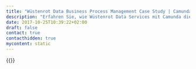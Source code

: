 ```yaml
---
title: "Wüstenrot Data Business Process Management Case Study | Camunda BPM"
description: "Erfahren Sie, wie Wüstenrot Data Services mit Camunda die Geschäftsprozessautomatisierung organisiert und die Effizienz im Unternehmen gesteigert hat. Camunda ist der Marktführer für Workflow-Automatisierung basierend auf Java und BPMN 2.0."
date: 2017-10-25T10:39:22+02:00
draft: false
contact: true
contacthidden: true
mycontent: static
---
```

{{<case-study-single
company="Wüstenrot DatenService GmbH"
companydescription="<p>Wüstenrot Datenservice GmbH ist der IT-Dienstleister der österreichischen Wüstenrot-Gruppe. Mit 1.600 Mitarbeitern und mehr als 5.500 freien Mitarbeitern ist Wüstenrot einer der größten Finanzdienstleister in Österreich und zählt mehr als 1,7 Millionen Kunden.</p>"
customerquote="<p><q>Camunda und speziell Camunda BPM als BPM-Plattform war für uns die optimale Lösung, da das nötige Software Know-how im Unternehmen vertreten war und somit nicht neu aufgebaut werden musste. Des Weiteren war das Gesamtpaket sehr attraktiv, da durch Camunda sowohl das BPMN-Wissen als auch die dazu benötigte Software vom gleichen Anbieter kommen. Dies ermöglichte einen optimalen Start mit BPMN 2.0 und der Automatisierung von Prozessen.</q></p>-Christian Lorenz, Teamleiter Zentrales Produktsystem"
teaser=""
usecase=""
videolink="https://www.youtube.com/embed/24nQ6GxHC2o"
logo="//images.ctfassets.net/vpidbgnakfvf/11byMjGHWWAcSme0gKyYCe/4b76158753854ef406312ea702053610/wuestenrot.svg"
pdf=""
thumbnail="">}}